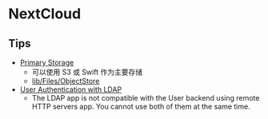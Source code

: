 # NextCloud

## Tips
* [Primary Storage](https://docs.nextcloud.com/server/11/admin_manual/configuration_files/primary_storage.html)
  * 可以使用 S3 或 Swift 作为主要存储
  * [lib/Files/ObjectStore](https://github.com/nextcloud/server/tree/master/lib/private/Files/ObjectStore)
* [User Authentication with LDAP](https://docs.nextcloud.com/server/11/admin_manual/configuration_user/user_auth_ldap.html)
  * The LDAP app is not compatible with the User backend using remote HTTP servers app. You cannot use both of them at the same time.
